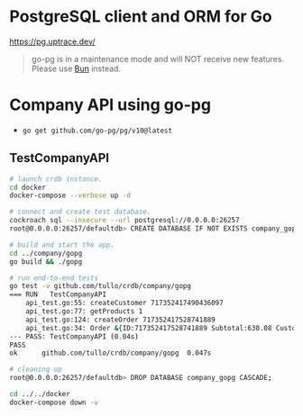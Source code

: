 # PostgreSQL client and ORM for Go

https://pg.uptrace.dev/

> go-pg is in a maintenance mode and will NOT receive new features. Please use [Bun](https://bun.uptrace.dev/) instead.

# Company API using go-pg

- `go get github.com/go-pg/pg/v10@latest`

## TestCompanyAPI

```sh
# launch crdb instance.
cd docker
docker-compose --verbose up -d

# connect and create test database.
cockroach sql --insecure --url postgresql://0.0.0.0:26257
root@0.0.0.0:26257/defaultdb> CREATE DATABASE IF NOT EXISTS company_gopg;

# build and start the app.
cd ../company/gopg
go build && ./gopg

# run end-to-end tests
go test -v github.com/tullo/crdb/company/gopg
=== RUN   TestCompanyAPI
    api_test.go:55: createCustomer 717352417490436097
    api_test.go:77: getProducts 1
    api_test.go:124: createOrder 717352417528741889
    api_test.go:34: Order &{ID:717352417528741889 Subtotal:630.08 Customer:{ID:717352417490436097 Name:John Doe} CustomerID:0 Products:[{ID:717351113135816705 Name:GopherCon Europe 2021 Price:315.04}]}
--- PASS: TestCompanyAPI (0.04s)
PASS
ok  	github.com/tullo/crdb/company/gopg	0.047s

# cleaning up
root@0.0.0.0:26257/defaultdb> DROP DATABASE company_gopg CASCADE;

cd ../../docker
docker-compose down -v
```
